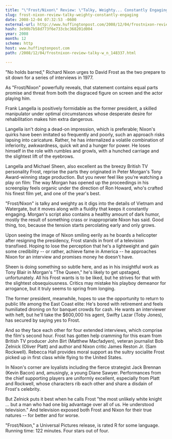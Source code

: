 ```yaml
---
title: "\"Frost/Nixon\" Review: \"Talky, Weighty... Constantly Engaging\""
slug: frost-nixon-review-talky-weighty-constantly-engaging
date: 2008-12-04 07:32:53 -0600
external-url: http://www.huffingtonpost.com/2008/12/04/frostnixon-review-talky-w_n_148337.html
hash: 3e90b7b58d773f6e733cbc368201d004
year: 2008
month: 12
scheme: http
host: www.huffingtonpost.com
path: /2008/12/04/frostnixon-review-talky-w_n_148337.html

---
```


"No holds barred," Richard Nixon urges to David Frost as the two prepare to sit down for a series of interviews in 1977.


As "Frost/Nixon" powerfully reveals, that statement contains equal parts promise and threat from both the disgraced figure on screen and the actor playing him.


Frank Langella is positively formidable as the former president, a skilled manipulator under optimal circumstances whose desperate desire for rehabilitation makes him extra dangerous.


Langella isn't doing a dead-on impression, which is preferable; Nixon's quirks have been imitated so frequently and poorly, such an approach risks lapsing into caricature. Rather, he has internalized a volatile combination of inferiority, awkwardness, quick wit and a hunger for power. He loses himself in the role with rumbles and growls, with a hunched carriage and the slightest lift of the eyebrows.


Langella and Michael Sheen, also excellent as the breezy British TV personality Frost, reprise the parts they originated in Peter Morgan's Tony Award-winning stage production. But you never feel like you're watching a play on film: The way Morgan has opened up the proceedings in his screenplay feels organic under the direction of Ron Howard, who's crafted his finest film yet, and one of the year's best.


"Frost/Nixon" is talky and weighty as it digs into the details of Vietnam and Watergate, but it moves along with a fluidity that keeps it constantly engaging. Morgan's script also contains a healthy amount of dark humor, mostly the result of something crass or inappropriate Nixon has said. Good thing, too, because the tension starts percolating early and only grows.


Upon seeing the image of Nixon smiling eerily as he boards a helicopter after resigning the presidency, Frost stands in front of a television transfixed. Hoping to lose the perception that he's a lightweight and gain some credibility -- or rather, achieve fame in America -- he approaches Nixon for an interview and promises money he doesn't have.


Sheen is doing something so subtle here, and as in his insightful work as Tony Blair in Morgan's "The Queen," he's likely to get upstaged, unfortunately. All his Frost wants is to be liked, but he strives for that with the slightest obsequiousness. Critics may mistake his playboy demeanor for arrogance, but it truly seems to spring from longing.


The former president, meanwhile, hopes to use the opportunity to return to public life among the East Coast elite: He's bored with retirement and feels humiliated droning on for banquet crowds for cash. He wants an interviewer with heft, but he'll take the $600,000 his agent, Swifty Lazar (Toby Jones), has secured by saying yes to Frost.


And so they face each other for four extended interviews, which comprise the film's second hour. Frost has gotten help cramming for this exam from British TV producer John Birt (Matthew Macfadyen), veteran journalist Bob Zelnick (Oliver Platt) and author and Nixon critic James Reston Jr. (Sam Rockwell). Rebecca Hall provides moral support as the sultry socialite Frost picked up in first class while flying to the United States.


In Nixon's corner are loyalists including the fierce strategist Jack Brennan (Kevin Bacon) and, amusingly, a young Diane Sawyer. Performances from the chief supporting players are uniformly excellent, especially from Platt and Rockwell, whose characters rib each other and share a disdain of Frost's celebrity.


But Zelnick puts it best when he calls Frost "the most unlikely white knight ... but a man who had one big advantage over all of us. He understood television." And television exposed both Frost and Nixon for their true natures -- for better and for worse.


"Frost/Nixon," a Universal Pictures release, is rated R for some language. Running time: 122 minutes. Four stars out of four.

  
  
  
  




